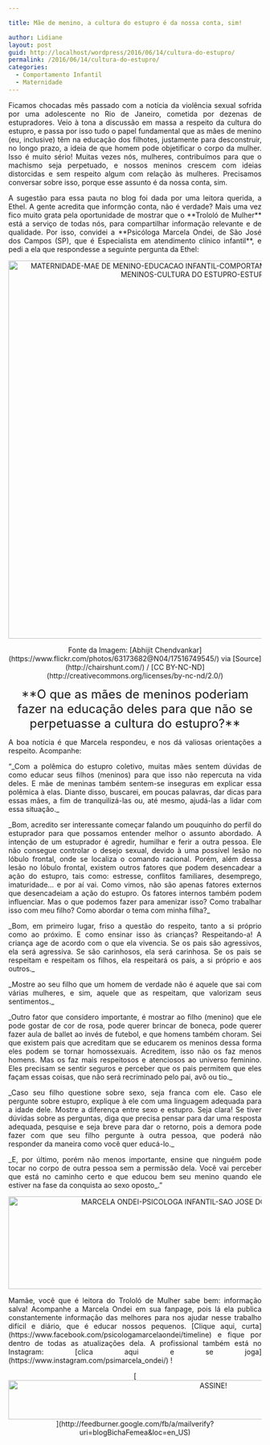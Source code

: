 ```yaml
---

title: Mãe de menino, a cultura do estupro é da nossa conta, sim!

author: Lidiane
layout: post
guid: http://localhost/wordpress/2016/06/14/cultura-do-estupro/
permalink: /2016/06/14/cultura-do-estupro/
categories:
  - Comportamento Infantil
  - Maternidade
---
```

<p align="justify">
  Ficamos chocadas mês passado com a notícia da violência sexual sofrida por uma adolescente no Rio de Janeiro, cometida por dezenas de estupradores. Veio à tona a discussão em massa a respeito da cultura do estupro, e passa por isso tudo o papel fundamental que as mães de menino (eu, inclusive) têm na educação dos filhotes, justamente para desconstruir, no longo prazo, a ideia de que homem pode objetificar o corpo da mulher. Isso é muito sério! Muitas vezes nós, mulheres, contribuímos para que o machismo seja perpetuado, e nossos meninos crescem com ideias distorcidas e sem respeito algum com relação às mulheres. Precisamos conversar sobre isso, porque esse assunto é da nossa conta, sim.
</p>

<p align="justify">
  A sugestão para essa pauta no blog foi dada por uma leitora querida, a Ethel. A gente acredita que informção conta, não é verdade? Mais uma vez fico muito grata pela oportunidade de mostrar que o **Trololó de Mulher** está a serviço de todas nós, para compartilhar informação relevante e de qualidade. Por isso, convidei a **Psicóloga Marcela Ondei, de São José dos Campos (SP), que é Especialista em atendimento clínico infantil**, e pedi a ela que respondesse a seguinte pergunta da Ethel:
</p>

<p align="center">
  <img class="alignnone size-full wp-image-12674" src="http://www.trololodemulher.com.br/blog/wp-content/uploads/2016/06/MATERNIDADE-MAE-DE-MENINO-EDUCACAO-INFANTIL-COMPORTAMENTO-INFANTIL-EDUCACAO-DE-MENINOS-CULTURA-DO-ESTUPRO-ESTUPRO.jpg" alt="MATERNIDADE-MAE DE MENINO-EDUCACAO INFANTIL-COMPORTAMENTO INFANTIL-EDUCACAO DE MENINOS-CULTURA DO ESTUPRO-ESTUPRO" width="751" height="751" />
</p>

<p align="center">
  Fonte da Imagem: [Abhijit Chendvankar](https://www.flickr.com/photos/63173682@N04/17516749545/)  via [Source](http://chairshunt.com/)  / [CC BY-NC-ND](http://creativecommons.org/licenses/by-nc-nd/2.0/) 
</p>

<p align="center">
  <span style="font-size: x-large;">**O que as mães de meninos poderiam fazer na educação deles para que não se perpetuasse a cultura do estupro?**</span>
</p>

<p align="justify">
  A boa notícia é que Marcela respondeu, e nos dá valiosas orientações a respeito. Acompanhe:
</p>

<p align="justify">
  “_Com a polêmica do estupro coletivo, muitas mães sentem dúvidas de como educar seus filhos (meninos) para que isso não repercuta na vida deles. E mãe de meninas também sentem-se inseguras em explicar essa polêmica à elas. Diante disso, buscarei, em poucas palavras, dar dicas para essas mães, a fim de tranquilizá-las ou, até mesmo, ajudá-las a lidar com essa situação._
</p>

<p align="justify">
  _Bom, acredito ser interessante começar falando um pouquinho do perfil do estuprador para que possamos entender melhor o assunto abordado. A intenção de um estuprador é agredir, humilhar e ferir a outra pessoa. Ele não consegue controlar o desejo sexual, devido à uma possível lesão no lóbulo frontal, onde se localiza o comando racional. Porém, além dessa lesão no lóbulo frontal, existem outros fatores que podem desencadear a ação do estupro, tais como: estresse, conflitos familiares, desemprego, imaturidade&#8230; e por aí vai. Como vimos, não são apenas fatores externos que desencadeiam a ação do estupro. Os fatores internos também podem influenciar. Mas o que podemos fazer para amenizar isso? Como trabalhar isso com meu filho? Como abordar o tema com minha filha?_
</p>

<p align="justify">
  _Bom, em primeiro lugar, friso a questão do respeito, tanto a si próprio como ao próximo. E como ensinar isso às crianças? Respeitando-a! A criança age de acordo com o que ela vivencia. Se os pais são agressivos, ela será agressiva. Se são carinhosos, ela será carinhosa. Se os pais se respeitam e respeitam os filhos, ela respeitará os pais, a si próprio e aos outros._
</p>

<p align="justify">
  _Mostre ao seu filho que um homem de verdade não é aquele que sai com várias mulheres, e sim, aquele que as respeitam, que valorizam seus sentimentos._
</p>

<p align="justify">
  _Outro fator que considero importante, é mostrar ao filho (menino) que ele pode gostar de cor de rosa, pode querer brincar de boneca, pode querer fazer aula de ballet ao invés de futebol, e que homens também choram. Sei que existem pais que acreditam que se educarem os meninos dessa forma eles podem se tornar homossexuais. Acreditem, isso não os faz menos homens. Mas os faz mais respeitosos e atenciosos ao universo feminino. Eles precisam se sentir seguros e perceber que os pais permitem que eles façam essas coisas, que não será recriminado pelo pai, avô ou tio._
</p>

<p align="justify">
  _Caso seu filho questione sobre sexo, seja franca com ele. Caso ele pergunte sobre estupro, explique à ele com uma linguagem adequada para a idade dele. Mostre a diferença entre sexo e estupro. Seja clara! Se tiver dúvidas sobre as perguntas, diga que precisa pensar para dar uma resposta adequada, pesquise e seja breve para dar o retorno, pois a demora pode fazer com que seu filho pergunte à outra pessoa, que poderá não responder da maneira como você quer educá-lo._
</p>

<p align="justify">
  _E, por último, porém não menos importante, ensine que ninguém pode tocar no corpo de outra pessoa sem a permissão dela. Você vai perceber que está no caminho certo e que educou bem seu menino quando ele estiver na fase da conquista ao sexo oposto_.”
</p>

<p align="center">
  <img class="alignnone size-full wp-image-12673" src="http://www.trololodemulher.com.br/blog/wp-content/uploads/2016/06/MARCELA-ONDEI-PSICOLOGA-INFANTIL-SAO-JOSE-DOS-CAMPOS-SAO-PAULO.jpg" alt="MARCELA ONDEI-PSICOLOGA INFANTIL-SAO JOSE DOS CAMPOS-SAO PAULO" width="800" height="184" />
</p>

<p align="justify">
  Mamãe, você que é leitora do Trololó de Mulher sabe bem: informação salva! Acompanhe a Marcela Ondei em sua fanpage, pois lá ela publica constantemente informação das melhores para nos ajudar nesse trabalho difícil e diário, que é educar nossos pequenos. [Clique aqui, curta](https://www.facebook.com/psicologamarcelaondei/timeline)  e fique por dentro de todas as atualizações dela. A profissional também está no Instagram: [clica aqui e se joga](https://www.instagram.com/psimarcela_ondei/) !
</p>

<p align="center">
  [<img class="alignnone size-full wp-image-10439" src="http://www.trololodemulher.com.br/blog/wp-content/uploads/2014/09/ASSINE.png" alt="ASSINE!" width="800" height="78" />](http://feedburner.google.com/fb/a/mailverify?uri=blogBichaFemea&loc=en_US) 
</p>

<p align="justify">